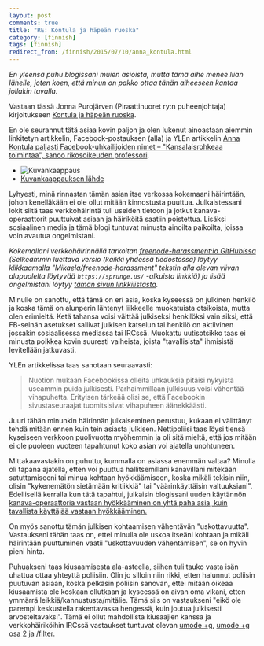 ```yaml
---
layout: post
comments: true
title: "RE: Kontula ja häpeän ruoska"
category: [finnish]
tags: [finnish]
redirect_from: /finnish/2015/07/10/anna_kontula.html
---
```


*En yleensä puhu blogissani muien asioista, mutta tämä aihe menee liian
 lähelle, joten koen, että minun on pakko ottaa tähän aiheeseen kantaa
 jollakin tavalla.*

Vastaan tässä Jonna Purojärven (Piraattinuoret ry:n puheenjohtaja)
kirjoitukseen [Kontula ja häpeän ruoska](https://archive.is/izTkT).

En ole seurannut tätä asiaa kovin paljon ja olen lukenut ainoastaan
aiemmin linkitetyn artikkelin, Facebook-postauksen (alla) ja YLEn
artikkelin [Anna Kontula paljasti Facebook-uhkailijoiden nimet – "Kansalaisrohkeaa toimintaa", sanoo rikosoikeuden professori](https://archive.is/75KhL).

* ![Kuvankaappaus](https://raw.githubusercontent.com/wiki/Mikaela/mikaela.github.io/screenshots/anna_kontula_suo.png)
* [Kuvankaappauksen lähde](https://www.facebook.com/anna.kontula.1/posts/10153517697558701)

Lyhyesti, minä rinnastan tämän asian itse verkossa kokemaani häirintään,
johon kenelläkään ei ole ollut mitään kinnostusta puuttua. Julkaistessani
lokit siitä taas verkkohäirintä tuli useiden tietoon ja jotkut
kanava-operaattorit puuttuivat asiaan ja häiriköitä saatiin poistettua.
Lisäksi sosiaalinen media ja tämä blogi tuntuvat minusta ainoilta
paikoilta, joissa voin avautua ongelmistani.

*Kokemallani verkkohäirinnällä tarkoitan
[freenode-harassment:ia GitHubissa](https://github.com/Mikaela/freenode-harassment)
(Selkeämmin luettava versio (kaikki yhdessä tiedostossa) löytyy
klikkaamalla "Mikaela/freenode-harassment" tekstin alla olevan viivan
alapuolelta löytyvää `https://sprunge.us/` -alkuista linkkiä) ja lisää
ongelmistani löytyy [tämän sivun linkkilistasta](https://mikaela.info/about#life).*

Minulle on sanottu, että tämä on eri asia, koska kyseessä on julkinen
henkilö ja koska tämä on alunperin lähtenyt liikkeelle muokatuista
otsikoista, mutta olen erimieltä. Ketä tahansa voisi väittää julkiseksi
henkilöksi vain siksi, että FB-seinän asetukset sallivat julkisen katselun
tai henkilö on aktiivinen jossakin sosiaalisessa mediassa tai IRCssä.
Muokattu uutisotsikko taas ei minusta poikkea kovin suuresti valheista,
joista "tavallisista" ihmisistä levitellään jatkuvasti.

YLEn artikkelissa taas sanotaan seuraavasti:

> Nuotion mukaan Facebookissa olleita uhkauksia pitäisi nykyistä useammin
  puida julkisesti. Parhaimmillaan julkisuus voisi vähentää vihapuhetta.
  Erityisen tärkeää olisi se, että Facebookin sivustaseuraajat
  tuomitsisivat vihapuheen äänekkäästi.

Juuri tähän minunkin häirinnän julkaiseminen perustuu, kukaan ei välittänyt
tehdä mitään ennen kuin tein asiasta julkisen. Nettipoliisi taas löysi
tiensä kyseiseen verkkoon puolivuotta myöhemmin ja oli sitä mieltä, että
jos mitään ei ole puoleen vuoteen tapahtunut koko asian voi ajatella
unohtuneen.

Mittakaavastakin on puhuttu, kummalla on asiassa enemmän valtaa? Minulla
oli tapana ajatella, etten voi puuttua hallitsemillani kanavillani
mitekään satuttamiseeni tai minua kohtaan hyökkäämiseen, koska mikäli
tekisin niin, olisin "kykenemätön sietämään kritiikkiä" tai
"väärinkäyttäisin valtuuksiani". Edellisellä kerralla kun tätä tapahtui,
julkaisin blogissani uuden käytännön [kanava-operaattoria vastaan hyökkääminen on yhtä paha asia, kuin tavallista käyttäjää vastaan hyökkääminen.](https://mikaela.info/english/2015/06/11/trying-to-be-better-op.html)

On myös sanottu tämän julkisen kohtaamisen vähentävän "uskottavuutta".
Vastaukseni tähän taas on, ettei minulla ole uskoa itseäni kohtaan ja
mikäli häirintään puuttuminen vaatii "uskottavuuden vähentämisen", se on
hyvin pieni hinta.

Puhuakseni taas kiusaamisesta ala-asteella, siihen tuli tauko vasta
isän uhattua ottaa yhteyttä poliisiin. Olin jo silloin niin rikki, etten
halunnut poliisin puutuvan asiaan, koska pelkäsin poliisin sanovan, ettei
mitään oikeaa kiusaamista ole koskaan ollutkaan ja kyseessä on aivan
oma vikani, etten ymmärrä leikkiä/kannustusta/mitälie. Tämä siis on
vastaukseni "eikö ole parempi keskustella rakentavassa hengessä, kuin
joutua julkisesti arvosteltavaksi". Tämä ei ollut mahdollista kiusaajien
kanssa ja verkkohäiriköihin IRCssä vastaukset tuntuvat olevan [umode +g](https://mikaela.info/english/2015/04/02/umodeg.html), [umode +g osa 2](https://mikaela.info/english/2015/05/10/umodeg2.html) ja [/filter](https://mikaela.info/english/2015/05/31/weechat-filter.html).
